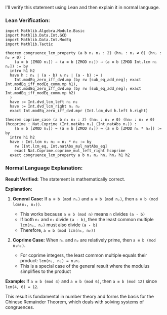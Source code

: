 I'll verify this statement using Lean and then explain it in normal language.

### Lean Verification:
```lean
import Mathlib.Algebra.Module.Basic
import Mathlib.Data.Int.GCD
import Mathlib.Data.Int.ModEq
import Mathlib.Tactic

theorem congruence_lcm_property (a b n₁ n₂ : ℤ) (hn₁ : n₁ ≠ 0) (hn₂ : n₂ ≠ 0) :
    (a ≡ b [ZMOD n₁]) → (a ≡ b [ZMOD n₂]) → (a ≡ b [ZMOD Int.lcm n₁ n₂]) := by
  intro h1 h2
  have h : n₁ ∣ (a - b) ∧ n₂ ∣ (a - b) := ⟨
    Int.modEq_zero_iff_dvd.mp (by rw [sub_eq_add_neg]; exact Int.modEq_iff_modEq_comm.mp h1),
    Int.modEq_zero_iff_dvd.mp (by rw [sub_eq_add_neg]; exact Int.modEq_iff_modEq_comm.mp h2)
  ⟩
  have := Int.dvd_lcm_left n₁ n₂
  have := Int.dvd_lcm_right n₁ n₂
  exact Int.modEq_zero_iff_dvd.mpr (Int.lcm_dvd h.left h.right)

theorem coprime_case (a b n₁ n₂ : ℤ) (hn₁ : n₁ ≠ 0) (hn₂ : n₂ ≠ 0) (hcoprime : Nat.Coprime (Int.natAbs n₁) (Int.natAbs n₂)) :
    (a ≡ b [ZMOD n₁]) → (a ≡ b [ZMOD n₂]) → (a ≡ b [ZMOD n₁ * n₂]) := by
  intro h1 h2
  have : Int.lcm n₁ n₂ = n₁ * n₂ := by
    rw [Int.lcm_eq, Int.natAbs_mul_natAbs_eq]
    exact Nat.Coprime.coprime_mul_left_right hcoprime
  exact congruence_lcm_property a b n₁ n₂ hn₁ hn₂ h1 h2
```

### Normal Language Explanation:

**Result Verified:** The statement is mathematically correct.

**Explanation:**

1. **General Case:** If `a ≡ b (mod n₁)` and `a ≡ b (mod n₂)`, then `a ≡ b (mod lcm(n₁, n₂))`.

   - This works because `a ≡ b (mod n)` means `n` divides `(a - b)`
   - If both `n₁` and `n₂` divide `(a - b)`, then the least common multiple `lcm(n₁, n₂)` must also divide `(a - b)`
   - Therefore, `a ≡ b (mod lcm(n₁, n₂))`

2. **Coprime Case:** When `n₁` and `n₂` are relatively prime, then `a ≡ b (mod n₁n₂)`.

   - For coprime integers, the least common multiple equals their product: `lcm(n₁, n₂) = n₁n₂`
   - This is a special case of the general result where the modulus simplifies to the product

**Example:** If `a ≡ b (mod 4)` and `a ≡ b (mod 6)`, then `a ≡ b (mod 12)` since `lcm(4, 6) = 12`.

This result is fundamental in number theory and forms the basis for the Chinese Remainder Theorem, which deals with solving systems of congruences.